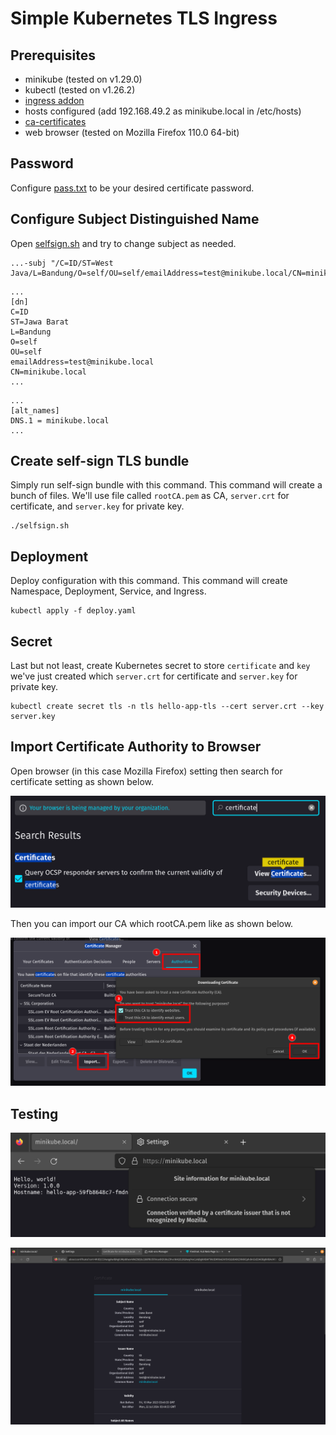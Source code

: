 # Simple Kubernetes TLS Ingress

## Prerequisites

- minikube (tested on v1.29.0)
- kubectl (tested on v1.26.2)
- [ingress addon](https://kubernetes.io/docs/tasks/access-application-cluster/ingress-minikube/#enable-the-ingress-controller)
- hosts configured (add 192.168.49.2 as minikube.local in /etc/hosts)
- [ca-certificates](https://packages.ubuntu.com/bionic/ca-certificates)
- web browser (tested on Mozilla Firefox 110.0 64-bit)

## Password

Configure [pass.txt](./pass.txt) to be your desired certificate password.

## Configure Subject Distinguished Name

Open [selfsign.sh](./selfsign.sh) and try to change subject as needed.

```
...-subj "/C=ID/ST=West Java/L=Bandung/O=self/OU=self/emailAddress=test@minikube.local/CN=minikube.local"...
```

```
...
[dn]
C=ID
ST=Jawa Barat
L=Bandung
O=self
OU=self                   
emailAddress=test@minikube.local
CN=minikube.local    
...
```

```
...
[alt_names]
DNS.1 = minikube.local
...
```

## Create self-sign TLS bundle

Simply run self-sign bundle with this command. This command will create a bunch of files. We'll use file called `rootCA.pem` as CA, `server.crt` for certificate, and `server.key` for private key.

```
./selfsign.sh
```

## Deployment

Deploy configuration with this command. This command will create Namespace, Deployment, Service, and Ingress.

```
kubectl apply -f deploy.yaml
```

## Secret

Last but not least, create Kubernetes secret to store `certificate` and `key` we've just created which `server.crt` for certificate and `server.key` for private key.

```
kubectl create secret tls -n tls hello-app-tls --cert server.crt --key server.key
```

## Import Certificate Authority to Browser

Open browser (in this case Mozilla Firefox) setting then search for certificate setting as shown below.

![](pict/certificate.png)

Then you can import our CA which rootCA.pem like as shown below.

![](pict/import.png)

## Testing

![](pict/test2.png)

![](pict/test3.png)